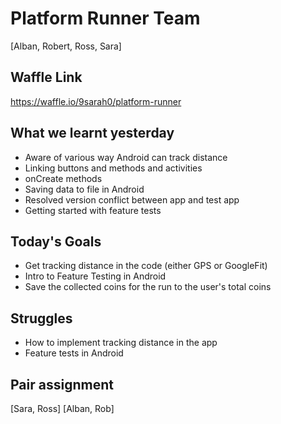 
# Platform Runner Team
 [Alban, Robert, Ross, Sara]

## Waffle Link
  https://waffle.io/9sarah0/platform-runner

## What we learnt yesterday
* Aware of various way Android can track distance
* Linking buttons and methods and activities
* onCreate methods
* Saving data to file in Android
* Resolved version conflict between app and test app
* Getting started with feature tests

## Today's Goals
* Get tracking distance in the code (either GPS or GoogleFit)
* Intro to Feature Testing in Android
* Save the collected coins for the run to the user's total coins

## Struggles
* How to implement tracking distance in the app
* Feature tests in Android

## Pair assignment
[Sara, Ross]
[Alban, Rob]
